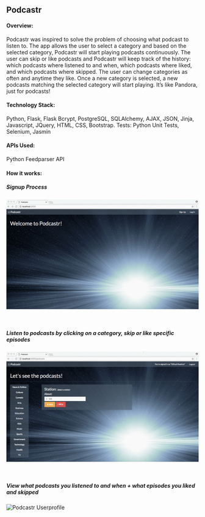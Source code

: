 <h2>Podcastr</h2>


<h4>Overview:</h4>

Podcastr was inspired to solve the problem of choosing what podcast to listen to. The app allows the user to select a category and based on the selected category, Podcastr will start playing podcasts continuously. The user can skip or like podcasts and Podcastr will keep track of the history: which podcasts where listened to and when, which podcasts where liked, and which podcasts where skipped. The user can change categories as often and anytime they like. Once a new category is selected, a new podcasts matching the selected category will start playing. It’s like Pandora, just for podcasts!


<h4>Technology Stack:</h4>

Python, Flask, Flask Bcrypt, PostgreSQL, SQLAlchemy, AJAX, JSON, Jinja, Javascript, JQuery, HTML, CSS, Bootstrap. Tests: Python Unit Tests, Selenium, Jasmin


<h4>APIs Used:</h4>

Python Feedparser API


<h4>How it works:</h4>

<h5>Signup Process</h5>

![Podcastr Signup](/static/imgs/readme_imgs/signup.gif)

<br>

<h5>Listen to podcasts by clicking on a category, skip or like specific episodes</h5>

![Podcastr Listen](/static/imgs/readme_imgs/like_skip.gif)

<br>

<h5>View what podcasts you listened to and when + what episodes you liked and skipped</h5>

![Podcastr Userprofile](/static/imgs/readme_imgs/userprofile.gif)